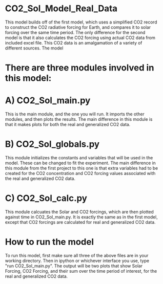 # CO2_Sol_Model_Real_Data

This model builds off of the first model, which uses a simplified CO2 record to construct the CO2 radiative forcing for Earth, and compares it to solar forcing over the same time period. The only difference for the second model is that it also calculates the CO2 forcing using actual CO2 data from included excel file. This CO2 data is an amalgamation of a variety of different sources. The model 

# There are three modules involved in this model:

# A) CO2_Sol_main.py
This is the main module, and the one you will run. It imports the other modules, and then plots the results. The main difference in this module is that it makes plots for both the real and generalized CO2 data.

# B) CO2_Sol_globals.py
This module initializes the constants and variables that will be used in the model. These can be changed to fit the experiment. The main difference in this module from the first project to this one is that extra variables had to be created for the CO2 concentration and CO2 forcing values associated with the real and generalized CO2 data.

# C) CO2_Sol_calc.py
This module calcuates the Solar and CO2 forcings, which are then plotted against time in CO2_Sol_main.py. It is exactly the same as in the first model, except that CO2 forcings are calculated for real and generalized CO2 data.

# How to run the model
To run this model, first make sure all three of the above files are in your working directory. Then in ipython or whichever interface you use, type "run CO2_Sol_main.py". The output will be two plots that show Solar Forcing, CO2 Forcing, and their sum over the time period of interest, for the real and generalized CO2 data.
